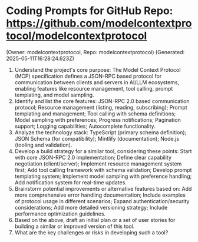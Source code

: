 # Coding Prompts for GitHub Repo: https://github.com/modelcontextprotocol/modelcontextprotocol
(Owner: modelcontextprotocol, Repo: modelcontextprotocol)
(Generated: 2025-05-11T16:28:24.623Z)

1. Understand the project's core purpose: The Model Context Protocol (MCP) specification defines a JSON-RPC based protocol for communication between clients and servers in AI/LLM ecosystems, enabling features like resource management, tool calling, prompt templating, and model sampling.
2. Identify and list the core features: JSON-RPC 2.0 based communication protocol; Resource management (listing, reading, subscribing); Prompt templating and management; Tool calling with schema definitions; Model sampling with preferences; Progress notifications; Pagination support; Logging capabilities; Autocomplete functionality.
3. Analyze the technology stack: TypeScript (primary schema definition); JSON Schema (for compatibility); Mintlify (documentation); Node.js (tooling and validation).
4. Develop a build strategy for a similar tool, considering these points: Start with core JSON-RPC 2.0 implementation; Define clear capability negotiation (client/server); Implement resource management system first; Add tool calling framework with schema validation; Develop prompt templating system; Implement model sampling with preference handling; Add notification system for real-time updates.
5. Brainstorm potential improvements or alternative features based on: Add more comprehensive error handling documentation; Include examples of protocol usage in different scenarios; Expand authentication/security considerations; Add more detailed versioning strategy; Include performance optimization guidelines.
6. Based on the above, draft an initial plan or a set of user stories for building a similar or improved version of this tool.
7. What are the key challenges or risks in developing such a tool?